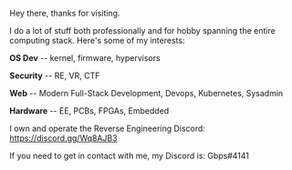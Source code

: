 Hey there, thanks for visiting.

I do a lot of stuff both professionally and for hobby spanning the entire computing stack. Here's some of my interests:

**OS Dev** -- kernel, firmware, hypervisors

**Security** -- RE, VR, CTF

**Web** -- Modern Full-Stack Development, Devops, Kubernetes, Sysadmin

**Hardware** -- EE, PCBs, FPGAs, Embedded

I own and operate the Reverse Engineering Discord: https://discord.gg/Wq8AJB3

If you need to get in contact with me, my Discord is: Gbps#4141

